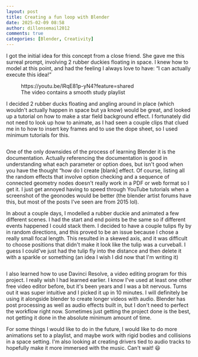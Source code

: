 ```yaml
---
layout: post
title: Creating a fun loop with Blender
date: 2025-02-09 08:58
author: dillonsemail2012
comments: true
categories: [Blender, Creativity]
---
```

<!-- wp:paragraph -->
<p>I got the initial idea for this concept from a close friend. She gave me this surreal prompt, involving 2 rubber duckies floating in space. I knew how to model at this point, and had the feeling I always love to have: “I can actually execute this idea!”</p>
<!-- /wp:paragraph -->

<!-- wp:embed {"url":"https://youtu.be/lRqE81p-yN4?feature=shared","type":"video","providerNameSlug":"youtube","responsive":true,"className":"wp-embed-aspect-16-9 wp-has-aspect-ratio"} -->
<figure class="wp-block-embed is-type-video is-provider-youtube wp-block-embed-youtube wp-embed-aspect-16-9 wp-has-aspect-ratio"><div class="wp-block-embed__wrapper">
https://youtu.be/lRqE81p-yN4?feature=shared
</div><figcaption class="wp-element-caption">The video contains a smooth study playlist</figcaption></figure>
<!-- /wp:embed -->

<!-- wp:paragraph -->
<p>I decided 2 rubber ducks floating and angling around in place (which wouldn't actually happen in space but ya know) would be great, and looked up a tutorial on how to make a star field background effect. I fortunately did not need to look up how to animate, as I had seen a couple clips that clued me in to how to insert key frames and to use the dope sheet, so I used minimum tutorials for this.</p>
<!-- /wp:paragraph -->

<!-- wp:image {"id":244,"sizeSlug":"large","linkDestination":"none"} -->
<figure class="wp-block-image size-large"><img src="https://dillonsmith57.wordpress.com/wp-content/uploads/2025/02/0002.png?w=1024" alt="" class="wp-image-244" /></figure>
<!-- /wp:image -->

<!-- wp:paragraph -->
<p>One of the only downsides of the process of learning Blender it is the documentation. Actually referencing the documentation is good in understanding what each parameter or option does, but isn't good when you have the thought “how do I create [blank] effect. Of course, listing all the random effects that involve option checking and a sequence of connected geometry nodes doesn't really work in a PDF or web format so I get it. I just get annoyed having to speed through YouTube tutorials when a screenshot of the geonodes would be better (the blender artist forums have this, but most of the posts I've seen are from 2015 lol). </p>
<!-- /wp:paragraph -->

<!-- wp:paragraph -->
<p>In about a couple days, I modelled a rubber duckie and animated a few different scenes. I had the start and end points be the same so if different events happened I could stack them. I decided to have a couple tulips fly by in random directions, and this proved to be an issue because I chose a really small focal length. This resulted in a skewed axis, and it was difficult to choose positions that didn't make it look like the tulip was a curveball. I guess I could've just had the tulip fly into the distance and then delete it with a sparkle or something (an idea I wish I did now that I'm writing it)</p>
<!-- /wp:paragraph -->

<!-- wp:image {"id":242,"sizeSlug":"large","linkDestination":"none"} -->
<figure class="wp-block-image size-large"><img src="https://dillonsmith57.wordpress.com/wp-content/uploads/2025/02/space-duckie.png?w=1024" alt="" class="wp-image-242" /></figure>
<!-- /wp:image -->

<!-- wp:paragraph -->
<p>I also learned how to use Davinci Resolve, a video editing program for this project. I really wish I had learned earlier. I know I've used at least one other free video editor before, but it's been years and I was a bit nervous. Turns out it was super intuitive and I picked it up in 10 minutes. I will definitely be using it alongside blender to create longer videos with audio. Blender has post processing as well as audio effects built in, but I don't need to perfect the workflow right now. Sometimes just getting the project done is the best, not getting it done in the absolute minimum amount of time.</p>
<!-- /wp:paragraph -->

<!-- wp:paragraph -->
<p>For some things I would like to do in the future, I would like to do more animations set to a playlist, and maybe work with rigid bodies and collisions in a space setting. I'm also looking at creating drivers tied to audio tracks to hopefully make it more immersed with the music. Can't wait! 😃</p>
<!-- /wp:paragraph -->
